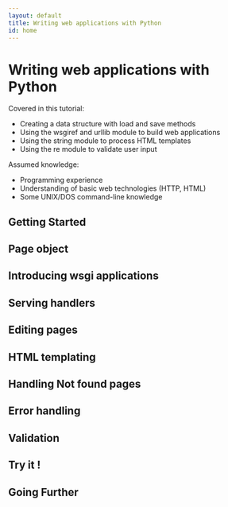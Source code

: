```yaml
---
layout: default
title: Writing web applications with Python
id: home
---
```


# Writing web applications with Python

Covered in this tutorial:

- Creating a data structure with load and save methods
- Using the wsgiref and urllib module to build web applications
- Using the string module to process HTML templates
- Using the re module to validate user input

Assumed knowledge:

- Programming experience
- Understanding of basic web technologies (HTTP, HTML)
- Some UNIX/DOS command-line knowledge


## Getting Started

## Page object

## Introducing wsgi applications

## Serving handlers

## Editing pages

## HTML templating

## Handling Not found pages

## Error handling

## Validation

## Try it !

## Going Further
